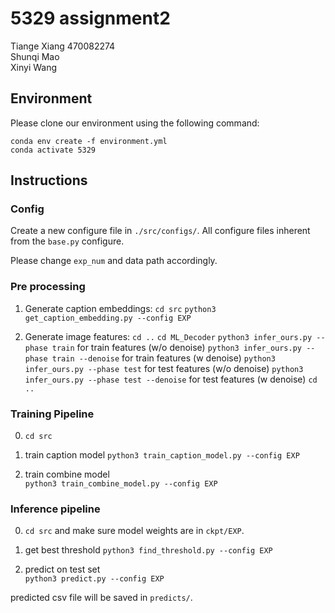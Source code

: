 # 5329 assignment2
Tiange Xiang 470082274  
Shunqi Mao  
Xinyi Wang  

## Environment
Please clone our environment using the following command:

```
conda env create -f environment.yml
conda activate 5329
```

## Instructions
### Config
Create a new configure file in ```./src/configs/```. All configure files inherent from the ```base.py``` configure.

Please change ```exp_num``` and data path accordingly.

### Pre processing
1. Generate caption embeddings:
```cd src```
```python3 get_caption_embedding.py --config EXP```

2. Generate image features:
```cd ..```
```cd ML_Decoder```
```python3 infer_ours.py --phase train``` for train features (w/o denoise)
```python3 infer_ours.py --phase train --denoise``` for train features (w denoise)
```python3 infer_ours.py --phase test``` for test features (w/o denoise)
```python3 infer_ours.py --phase test --denoise``` for test features (w denoise)
```cd ..```


### Training Pipeline
0. ```cd src```

1. train caption model 
```python3 train_caption_model.py --config EXP```

2. train combine model  
```python3 train_combine_model.py --config EXP```

### Inference pipeline
0. ```cd src``` and make sure model weights are in ```ckpt/EXP```.

1. get best threshold
```python3 find_threshold.py --config EXP```

3. predict on test set  
```python3 predict.py --config EXP```

predicted csv file will be saved in ```predicts/```.